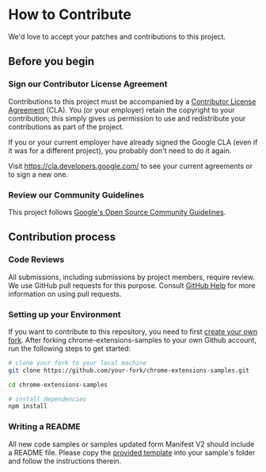 # How to Contribute

We'd love to accept your patches and contributions to this project.

## Before you begin

### Sign our Contributor License Agreement

Contributions to this project must be accompanied by a
[Contributor License Agreement](https://cla.developers.google.com/about) (CLA).
You (or your employer) retain the copyright to your contribution; this simply
gives us permission to use and redistribute your contributions as part of the
project.

If you or your current employer have already signed the Google CLA (even if it
was for a different project), you probably don't need to do it again.

Visit <https://cla.developers.google.com/> to see your current agreements or to
sign a new one.

### Review our Community Guidelines

This project follows [Google's Open Source Community
Guidelines](https://opensource.google/conduct/).

## Contribution process

### Code Reviews

All submissions, including submissions by project members, require review. We
use GitHub pull requests for this purpose. Consult
[GitHub Help](https://help.github.com/articles/about-pull-requests/) for more
information on using pull requests.

### Setting up your Environment

If you want to contribute to this repository, you need to first [create your own fork](https://docs.github.com/en/get-started/quickstart/fork-a-repo).
After forking chrome-extensions-samples to your own Github account, run the following steps to get started:

```sh
# clone your fork to your local machine
git clone https://github.com/your-fork/chrome-extensions-samples.git

cd chrome-extensions-samples

# install dependencies
npm install
```
### Writing a README

All new code samples or samples updated form Manifest V2 should include a README file. Please copy the [provided template](./README-template.md) into your sample's folder and follow the instructions therein.

